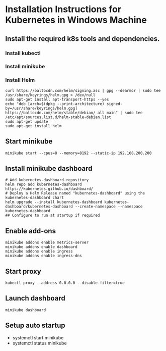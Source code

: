 # Installation Instructions for Kubernetes in Windows Machine

## Install the required k8s tools and dependencies.
### Install kubectl
### Install minikube
### Install Helm
```
curl https://baltocdn.com/helm/signing.asc | gpg --dearmor | sudo tee /usr/share/keyrings/helm.gpg > /dev/null
sudo apt-get install apt-transport-https --yes
echo "deb [arch=$(dpkg --print-architecture) signed-by=/usr/share/keyrings/helm.gpg] https://baltocdn.com/helm/stable/debian/ all main" | sudo tee /etc/apt/sources.list.d/helm-stable-debian.list
sudo apt-get update
sudo apt-get install helm
```
## Start minikube
```
minikube start --cpus=8 --memory=8192 --static-ip 192.168.200.200
```

## Install minikube dashboard
```
# Add kubernetes-dashboard repository
helm repo add kubernetes-dashboard https://kubernetes.github.io/dashboard/
# Deploy a Helm Release named "kubernetes-dashboard" using the kubernetes-dashboard chart
helm upgrade --install kubernetes-dashboard kubernetes-dashboard/kubernetes-dashboard --create-namespace --namespace kubernetes-dashboard
## Configure to run at startup if required
```

## Enable add-ons
```
minikube addons enable metrics-server
minikube addons enable dashboard
minikube addons enable ingress
minikube addons enable ingress-dns
```
## Start proxy
```
kubectl proxy --address 0.0.0.0 --disable-filter=true
```
## Launch dashboard
```
minikube dashboard
```
## Setup auto startup
* systemctl start minikube
* systemctl status minikube